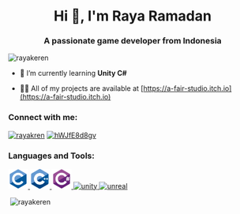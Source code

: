 <h1 align="center">Hi 👋, I'm Raya Ramadan</h1>
<h3 align="center">A passionate game developer from Indonesia</h3>

<p align="left"> <img src="https://komarev.com/ghpvc/?username=rayakeren&label=Profile%20views&color=fc66ff&style=flat" alt="rayakeren" /> </p>

- 🌱 I’m currently learning **Unity C#**

- 👨‍💻 All of my projects are available at [https://a-fair-studio.itch.io](https://a-fair-studio.itch.io)

<h3 align="left">Connect with me:</h3>
<p align="left">
<a href="https://instagram.com/rayakren" target="blank"><img align="center" src="https://raw.githubusercontent.com/rahuldkjain/github-profile-readme-generator/master/src/images/icons/Social/instagram.svg" alt="rayakren" height="30" width="40" /></a>
<a href="https://discord.gg/hWJfE8d8gv" target="blank"><img align="center" src="https://raw.githubusercontent.com/rahuldkjain/github-profile-readme-generator/master/src/images/icons/Social/discord.svg" alt="hWJfE8d8gv" height="30" width="40" /></a>
</p>

<h3 align="left">Languages and Tools:</h3>
<p align="left"> <a href="https://www.cprogramming.com/" target="_blank" rel="noreferrer"> <img src="https://raw.githubusercontent.com/devicons/devicon/master/icons/c/c-original.svg" alt="c" width="40" height="40"/> </a> <a href="https://www.w3schools.com/cpp/" target="_blank" rel="noreferrer"> <img src="https://raw.githubusercontent.com/devicons/devicon/master/icons/cplusplus/cplusplus-original.svg" alt="cplusplus" width="40" height="40"/> </a> <a href="https://www.w3schools.com/cs/" target="_blank" rel="noreferrer"> <img src="https://raw.githubusercontent.com/devicons/devicon/master/icons/csharp/csharp-original.svg" alt="csharp" width="40" height="40"/> </a> <a href="https://unity.com/" target="_blank" rel="noreferrer"> <img src="https://www.vectorlogo.zone/logos/unity3d/unity3d-icon.svg" alt="unity" width="40" height="40"/> </a> <a href="https://unrealengine.com/" target="_blank" rel="noreferrer"> <img src="https://raw.githubusercontent.com/kenangundogan/fontisto/036b7eca71aab1bef8e6a0518f7329f13ed62f6b/icons/svg/brand/unreal-engine.svg" alt="unreal" width="40" height="40"/> </a> </p>

<p>&nbsp;<img align="center" src="https://github-readme-stats.vercel.app/api?username=rayakeren&show_icons=true&theme=dark&locale=en" alt="rayakeren" /></p>
